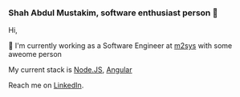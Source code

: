 ### Shah Abdul Mustakim, software enthusiast person 👋

Hi,

🔭 I'm currently working as a Software Engineer at [m2sys](https://www.m2sys.com/) with some aweome person

My current stack is [Node.JS](https://nodejs.org/), [Angular](https://angular.io/)

Reach me on [LinkedIn](https://linkedin.com/in/mustakim).
